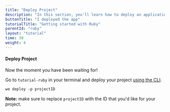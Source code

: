 ```yaml
---
title: "Deploy Project"
description: "In this section, you'll learn how to deploy an application using Ruby."
buttonTitle: "I deployed the app"
tutorialTitle: "Getting started with Ruby"
parentId: "ruby"
layout: "tutorial"
time: 30
weight: 4
---
```


#### Deploy Project

Now the moment you have been waiting for!

Go to `tutorial-ruby` in your terminal and deploy your project [using the CLI](/docs/intro/using-the-command-line/).

```xml
we deploy -p projectID
```

**Note:** make sure to replace `projectID` with the ID that you'd like for your project.

